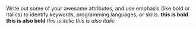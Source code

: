 Write out some of your awesome attributes, and use emphasis (like bold or italics) to identify keywords, programming languages, or skills.
**this is bold**
__this is also bold__
*this is italic*
_this is also italic_
